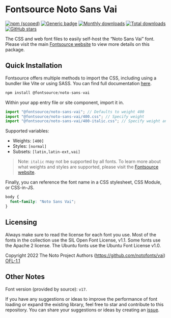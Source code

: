 # Fontsource Noto Sans Vai

[![npm (scoped)](https://img.shields.io/npm/v/@fontsource/noto-sans-vai?color=brightgreen)](https://www.npmjs.com/package/@fontsource/noto-sans-vai) [![Generic badge](https://img.shields.io/badge/fontsource-passing-brightgreen)](https://github.com/fontsource/fontsource) [![Monthly downloads](https://badgen.net/npm/dm/@fontsource/noto-sans-vai)](https://github.com/fontsource/fontsource) [![Total downloads](https://badgen.net/npm/dt/@fontsource/noto-sans-vai)](https://github.com/fontsource/fontsource) [![GitHub stars](https://img.shields.io/github/stars/fontsource/fontsource.svg?style=social&label=Star)](https://github.com/fontsource/fontsource/stargazers)

The CSS and web font files to easily self-host the “Noto Sans Vai” font. Please visit the main [Fontsource website](https://fontsource.org/fonts/noto-sans-vai) to view more details on this package.

## Quick Installation

Fontsource offers multiple methods to import the CSS, including using a bundler like Vite or using SASS. You can find full documentation [here](https://fontsource.org/docs/getting-started/introduction).

```javascript
npm install @fontsource/noto-sans-vai
```

Within your app entry file or site component, import it in.

```javascript
import "@fontsource/noto-sans-vai"; // Defaults to weight 400
import "@fontsource/noto-sans-vai/400.css"; // Specify weight
import "@fontsource/noto-sans-vai/400-italic.css"; // Specify weight and style
```

Supported variables:
- Weights: `[400]`
- Styles: `[normal]`
- Subsets: `[latin,latin-ext,vai]`

> Note: `italic` may not be supported by all fonts. To learn more about what weights and styles are supported, please visit the [Fontsource website](https://fontsource.org/fonts/noto-sans-vai).

Finally, you can reference the font name in a CSS stylesheet, CSS Module, or CSS-in-JS.

```css
body {
  font-family: "Noto Sans Vai";
}
```

## Licensing
Always make sure to read the license for each font you use. Most of the fonts in the collection use the SIL Open Font License, v1.1. Some fonts use the Apache 2 license. The Ubuntu fonts use the Ubuntu Font License v1.0.

Copyright 2022 The Noto Project Authors (https://github.com/notofonts/vai)
[OFL-1.1](https://openfontlicense.org)

## Other Notes
Font version (provided by source): `v17`.

If you have any suggestions or ideas to improve the performance of font loading or expand the existing library, feel free to star and contribute to this repository. You can share your suggestions or ideas by creating an [issue](https://github.com/fontsource/fontsource/issues).